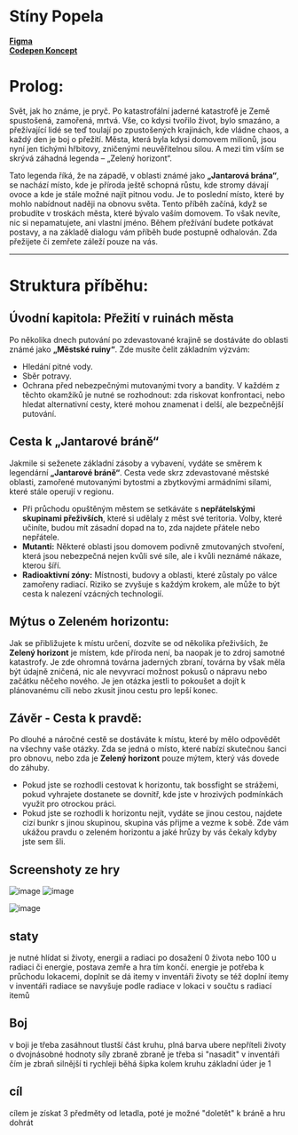 # **Stíny Popela**

**<a href="https://www.figma.com/design/VfzOFKeLXmNlbIef31ZgVV/Untitled?m=auto&t=GMpBWLjuV1CZ3tli-6">Figma</a>**
<br>
**<a href="https://codepen.io/Jakub-ajer/pen/RwXXGZv">Codepen Koncept</a>**


# **Prolog:**

Svět, jak ho známe, je pryč. Po katastrofální jaderné katastrofě je Země spustošená, zamořená, mrtvá. Vše, co kdysi tvořilo život, bylo smazáno, a přežívající lidé se teď toulají po zpustošených krajinách, kde vládne chaos, a každý den je boj o přežití. Města, která byla kdysi domovem milionů, jsou nyní jen tichými hřbitovy, zničenými neuvěřitelnou silou. A mezi tím vším se skrývá záhadná legenda – „Zelený horizont“.

Tato legenda říká, že na západě, v oblasti známé jako **„Jantarová brána“**, se nachází místo, kde je příroda ještě schopná růstu, kde stromy dávají ovoce a kde je stále možné najít pitnou vodu. Je to poslední místo, které by mohlo nabídnout naději na obnovu světa. Tento příběh začíná, když se probudíte v troskách města, které bývalo vaším domovem. To však nevíte, nic si nepamatujete, ani vlastní jméno. Během přežívání budete potkávat postavy, a na základě dialogu vám příběh bude postupně odhalován. Zda přežijete či zemřete záleží pouze na vás.

---

# **Struktura příběhu:**

## **Úvodní kapitola: Přežití v ruinách města**

Po několika dnech putování po zdevastované krajině se dostáváte do oblasti známé jako **„Městské ruiny“**. Zde musíte čelit základním výzvám:

- Hledání pitné vody.
- Sběr potravy.
- Ochrana před nebezpečnými mutovanými tvory a bandity. V každém z těchto okamžiků je nutné se rozhodnout: zda riskovat konfrontaci, nebo hledat alternativní cesty, které mohou znamenat i delší, ale bezpečnější putování.

## **Cesta k „Jantarové bráně“**

Jakmile si seženete základní zásoby a vybavení, vydáte se směrem k legendární **„Jantarové bráně“**. Cesta vede skrz zdevastované městské oblasti, zamořené mutovanými bytostmi a zbytkovými armádními silami, které stále operují v regionu.

- Při průchodu opuštěným městem se setkáváte s **nepřátelskými skupinami přeživších**, které si udělaly z měst své teritoria. Volby, které učiníte, budou mít zásadní dopad na to, zda najdete přátele nebo nepřátele.
- **Mutanti:** Některé oblasti jsou domovem podivně zmutovaných stvoření, která jsou nebezpečná nejen kvůli své síle, ale i kvůli neznámé nákaze, kterou šíří.
- **Radioaktivní zóny:** Místnosti, budovy a oblasti, které zůstaly po válce zamořeny radiací. Riziko se zvyšuje s každým krokem, ale může to být cesta k nalezení vzácných technologií.

## **Mýtus o Zeleném horizontu:**

Jak se přibližujete k místu určení, dozvíte se od několika přeživších, že **Zelený horizont** je místem, kde příroda není, ba naopak je to zdroj samotné katastrofy. Je zde ohromná továrna jaderných zbraní, továrna by však měla být údajně zničená, nic ale nevyvrací možnost pokusů o nápravu nebo začátku něčeho nového. Je jen otázka jestli to pokoušet a dojít k plánovanému cíli nebo zkusit jinou cestu pro lepší konec.

## **Závěr - Cesta k pravdě:**

Po dlouhé a náročné cestě se dostáváte k místu, které by mělo odpovědět na všechny vaše otázky. Zda se jedná o místo, které nabízí skutečnou šanci pro obnovu, nebo zda je **Zelený horizont** pouze mýtem, který vás dovede do záhuby.

- Pokud jste se rozhodli cestovat k horizontu, tak bossfight se strážemi, pokud vyhrajete dostanete se dovnitř, kde jste v hrozivých podmínkách využit pro otrockou práci.
- Pokud jste se rozhodli k horizontu nejít, vydáte se jinou cestou, najdete cizí bunkr s jinou skupinou, skupina vás přijme a vezme k sobě. Zde vám ukážou pravdu o zeleném horizontu a jaké hrůzy by vás čekaly kdyby jste sem šli.


## Screenshoty ze hry
![image](https://github.com/user-attachments/assets/2e49bf34-001d-4b55-986b-a5fd701aa4d1)
![image](https://github.com/user-attachments/assets/2c8a6d76-2f6d-4f55-bd91-3a0e5f649ead)

![image](https://github.com/user-attachments/assets/2bb7bc9a-8cf8-45df-b62d-fc27bc664b56)

## staty
je nutné hlídat si životy, energii a radiaci
po dosažení 0 života nebo 100 u radiaci či energie, postava zemře a hra tím končí.
energie je potřeba k průchodu lokacemi, doplnit se dá itemy v inventáři
životy se též doplní itemy v inventáři
radiace se navyšuje podle radiace v lokaci v součtu s radiací itemů

## Boj
v boji je třeba zasáhnout tlustší část kruhu, plná barva ubere nepříteli životy o dvojnásobné hodnoty síly zbraně
zbraně je třeba si "nasadit" v inventáři
čím je zbraň silnější ti rychleji běhá šipka kolem kruhu
základní úder je 1

## cíl
cílem je získat 3 předměty od letadla, poté je možné "doletět" k bráně a hru dohrát
